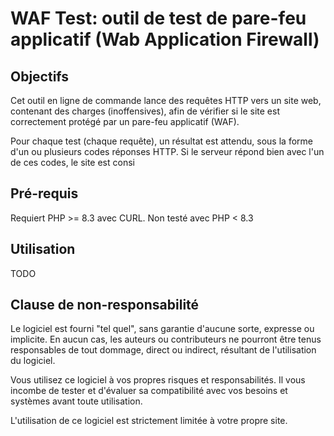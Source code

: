 # WAF Test: outil de test de pare-feu applicatif (Wab Application Firewall)

## Objectifs
Cet outil en ligne de commande lance des requêtes HTTP vers un site web, contenant des charges (inoffensives), afin de vérifier si le site est correctement protégé par un pare-feu applicatif (WAF). 

Pour chaque test (chaque requête), un résultat est attendu, sous la forme d'un ou plusieurs codes réponses HTTP. Si le serveur répond bien avec l'un de ces codes, le site est consi

## Pré-requis
Requiert PHP >= 8.3 avec CURL.
Non testé avec PHP < 8.3

## Utilisation
TODO



## Clause de non-responsabilité
Le logiciel est fourni "tel quel", sans garantie d'aucune sorte, expresse ou implicite. En aucun cas, les auteurs ou contributeurs ne pourront être tenus responsables de tout dommage, direct ou indirect, résultant de l'utilisation du logiciel. 

Vous utilisez ce logiciel à vos propres risques et responsabilités. Il vous incombe de tester et d'évaluer sa compatibilité avec vos besoins et systèmes avant toute utilisation.

L'utilisation de ce logiciel est strictement limitée à votre propre site.
